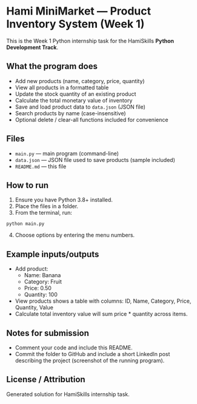 # Hami MiniMarket — Product Inventory System (Week 1)

This is the Week 1 Python internship task for the HamiSkills **Python Development Track**.

## What the program does
- Add new products (name, category, price, quantity)
- View all products in a formatted table
- Update the stock quantity of an existing product
- Calculate the total monetary value of inventory
- Save and load product data to `data.json` (JSON file)
- Search products by name (case-insensitive)
- Optional delete / clear-all functions included for convenience

## Files
- `main.py` — main program (command-line)
- `data.json` — JSON file used to save products (sample included)
- `README.md` — this file

## How to run
1. Ensure you have Python 3.8+ installed.
2. Place the files in a folder.
3. From the terminal, run:
```
python main.py
```
4. Choose options by entering the menu numbers.

## Example inputs/outputs
- Add product:
  - Name: Banana
  - Category: Fruit
  - Price: 0.50
  - Quantity: 100
- View products shows a table with columns: ID, Name, Category, Price, Quantity, Value
- Calculate total inventory value will sum price * quantity across items.

## Notes for submission
- Comment your code and include this README.
- Commit the folder to GitHub and include a short LinkedIn post describing the project (screenshot of the running program).

## License / Attribution
Generated solution for HamiSkills internship task.
